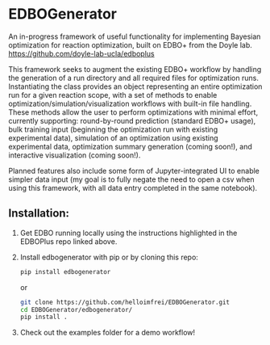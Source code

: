 # EDBOGenerator
An in-progress framework of useful functionality for implementing Bayesian optimization for reaction optimization, built on EDBO+ from the Doyle lab.
https://github.com/doyle-lab-ucla/edboplus

This framework seeks to augment the existing EDBO+ workflow by handling the generation of a run directory and all required files for optimization runs. 
Instantiating the class provides an object representing an entire optimization run for a given reaction scope, with a set of methods to enable optimization/simulation/visualization workflows with built-in file handling.
These methods allow the user to perform optimizations with minimal effort, currently supporting: round-by-round prediction (standard EDBO+ usage), bulk training input (beginning the optimization run with existing experimental data), simulation of an optimization using existing experimental data, optimization summary generation (coming soon!), and interactive visualization (coming soon!).

Planned features also include some form of Jupyter-integrated UI to enable simpler data input (my goal is to fully negate the need to open a csv when using this framework, with all data entry completed in the same notebook).

## Installation:
1. Get EDBO running locally using the instructions highlighted in the EDBOPlus repo linked above.
2. Install edbogenerator with pip or by cloning this repo:
    ```bash
    pip install edbogenerator
    ```

    or

    ```bash
    git clone https://github.com/helloimfrei/EDBOGenerator.git
    cd EDBOGenerator/edbogenerator/
    pip install .
    ```
4. Check out the examples folder for a demo workflow!


